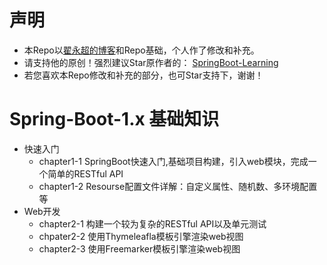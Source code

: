 # 声明
* 本Repo以[翟永超的博客](http://blog.didispace.com)和Repo基础，个人作了修改和补充。
* 请支持他的原创！强烈建议Star原作者的： [SpringBoot-Learning](https://github.com/dyc87112/SpringBoot-Learning)
* 若您喜欢本Repo修改和补充的部分，也可Star支持下，谢谢！

# Spring-Boot-1.x 基础知识
- 快速入门
  * chapter1-1 SpringBoot快速入门,基础项目构建，引入web模块，完成一个简单的RESTful API
  * chapter1-2 Resourse配置文件详解：自定义属性、随机数、多环境配置等
- Web开发
  * chapter2-1 构建一个较为复杂的RESTful API以及单元测试
  * chpater2-2 使用Thymeleafla模板引擎渲染web视图
  * chapter2-3 使用Freemarker模板引擎渲染web视图

